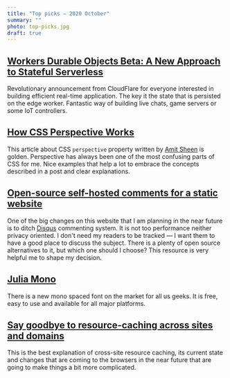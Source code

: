 ```yaml
---
title: "Top picks — 2020 October"
summary: ""
photo: top-picks.jpg
draft: true
---
```


## [Workers Durable Objects Beta: A New Approach to Stateful Serverless](https://blog.cloudflare.com/introducing-workers-durable-objects/)

Revolutionary announcement from CloudFlare for everyone interested in building efficient real-time application. The key it the state that is persisted on the edge worker. Fantastic way of building live chats, game servers or some IoT controllers. 

## [How CSS Perspective Works](https://css-tricks.com/how-css-perspective-works/#the-perspective-value)

This article about CSS `perspective` property written by [Amit Sheen](https://twitter.com/amit_sheen) is golden. Perspective has always been one of the most confusing parts of CSS for me. Nice examples that help a lot to embrace the concepts described in a post and clear explanations.

## [Open-source self-hosted comments for a static website](https://lisakov.com/projects/open-source-comments/)

One of the big changes on this website that I am planning in the near future is to ditch [Disqus](https://disqus.com) commenting system. It is not too performance neither privacy oriented. I don't need my readers to be tracked — I want them to have a good place to discuss the subject. There is a plenty of open source alternatives to it, but which one should I choose? This resource is very helpful me to shape my decision.

## [Julia Mono](https://juliamono.netlify.app)

There is a new mono spaced font on the market for all us geeks. It is free, easy to use and available for all major platforms.

## [Say goodbye to resource-caching across sites and domains](https://www.stefanjudis.com/notes/say-goodbye-to-resource-caching-across-sites-and-domains/)

This is the best explanation of cross-site resource caching, its current state and changes that are coming to the browsers in the near future that are going to make things a bit more complicated.

